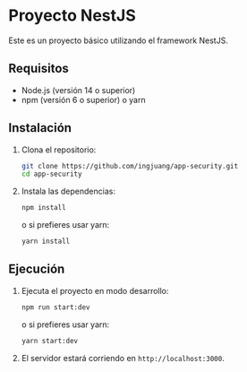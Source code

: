 # Proyecto NestJS

Este es un proyecto básico utilizando el framework NestJS.

## Requisitos

- Node.js (versión 14 o superior)
- npm (versión 6 o superior) o yarn

## Instalación

1. Clona el repositorio:

    ```sh
    git clone https://github.com/ingjuang/app-security.git
    cd app-security
    ```

2. Instala las dependencias:

    ```sh
    npm install
    ```

    o si prefieres usar yarn:

    ```sh
    yarn install
    ```

## Ejecución

1. Ejecuta el proyecto en modo desarrollo:

    ```sh
    npm run start:dev
    ```

    o si prefieres usar yarn:

    ```sh
    yarn start:dev
    ```

2. El servidor estará corriendo en `http://localhost:3000`.
